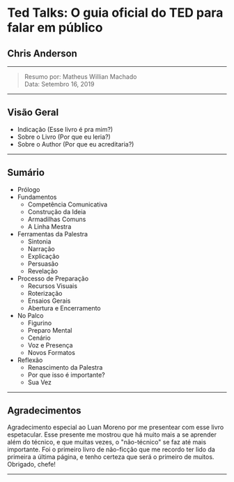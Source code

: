 Ted Talks: O guia oficial do TED para falar em público
===
Chris Anderson
---

---
> Resumo por: Matheus Willian Machado   
> Data: Setembro 16, 2019
---

Visão Geral
---

+ Indicação (Esse livro é pra mim?)
+ Sobre o Livro (Por que eu leria?)
+ Sobre o Author (Por que eu acreditaria?)

---

Sumário
---

+ Prólogo
+ Fundamentos
  + Competência Comunicativa
  + Construção da Ideia
  + Armadilhas Comuns
  + A Linha Mestra
+ Ferramentas da Palestra
  + Sintonia
  + Narração
  + Explicação
  + Persuasão
  + Revelação
+ Processo de Preparação
  + Recursos Visuais
  + Roterização
  + Ensaios Gerais
  + Abertura e Encerramento
+ No Palco
  + Figurino
  + Preparo Mental
  + Cenário
  + Voz e Presença
  + Novos Formatos
+ Reflexão
  + Renascimento da Palestra
  + Por que isso é importante?
  + Sua Vez
---







Agradecimentos
---

Agradecimento especial ao Luan Moreno por me presentear com esse livro espetacular. Esse presente me mostrou que há muito mais a se aprender além do técnico, e que muitas vezes, o "não-técnico" se faz até mais importante. Foi o primeiro livro de não-ficção que me recordo ter lido da primeira a última página, e tenho certeza que será o primeiro de muitos.  
Obrigado, chefe!  

---
